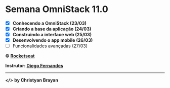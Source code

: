 # Semana OmniStack 11.0

- [x] **Conhecendo a OmniStack (23/03)**
- [x] **Criando a base da aplicação (24/03)**
- [x] **Construindo a interface web (25/03)**
- [x] **Desenvolvendo o app mobile (26/03)**
- [ ] Funcionalidades avançadas (27/03)

**&copy; [Rocketseat](https://rocketseat.com.br/)**

**Instrutor: [Diego Fernandes](https://github.com/diego3g)**

---

***</>*** **by Christyan Brayan**
